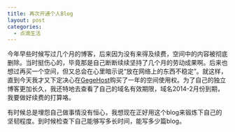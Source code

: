 ```yaml
---
title: 再次开通个人Blog
layout: post
categories:
  - 点滴生活
---
```


今年早些时候写过几个月的博客，后来因为没有来得及续费，空间中的内容被彻底删除。当时挺伤心的，毕竟那是自己断断续续坚持了几个月的劳动成果啊。后来也想过再买一个空间，但又总会在心里暗示说“放在网络上的东西不稳定”。就这样，直到今天我才又下定决心在<a href="http://www.gegehost.com/" target="_blank">GegeHost</a>购买了一年的空间使用权。为了自己的独立博客更加长久，我还特地去查看了自己的域名有效期限，域名2014-2月份到期，我要做好续费的打算咯。

有时候总是埋怨自己做事情没有恒心，我想现在正好用这个blog来锻炼下自己的坚韧程度。到时候检查下自己能够写多长时间，能写多少篇blog。